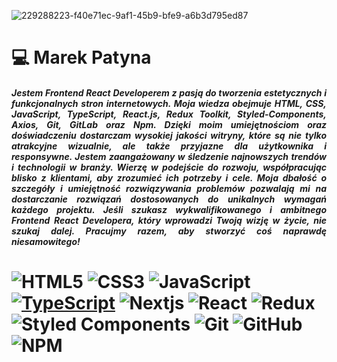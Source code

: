 ![229288223-f40e71ec-9af1-45b9-bfe9-a6b3d795ed87](https://github.com/MarekPatyna/MarekPatyna/assets/103312126/1c0fa15b-472d-4129-be11-c0211d3603ba)

<h1>💻 Marek Patyna</h1>

<h5 align="justify">Jestem Frontend React Developerem z pasją do tworzenia estetycznych i funkcjonalnych stron internetowych. Moja wiedza obejmuje HTML, CSS, JavaScript, TypeScript, React.js, Redux Toolkit, Styled-Components, Axios, Git, GitLab oraz Npm. Dzięki moim umiejętnościom oraz doświadczeniu dostarczam wysokiej jakości witryny, które są nie tylko atrakcyjne wizualnie, ale także przyjazne dla użytkownika i responsywne. Jestem zaangażowany w śledzenie najnowszych trendów i technologii w branży. Wierzę w podejście do rozwoju, współpracując blisko z klientami, aby zrozumieć ich potrzeby i cele. Moja dbałość o szczegóły i umiejętność rozwiązywania problemów pozwalają mi na dostarczanie rozwiązań dostosowanych do unikalnych wymagań każdego projektu. Jeśli szukasz wykwalifikowanego i ambitnego Frontend React Developera, który wprowadzi Twoją wizję w życie, nie szukaj dalej. Pracujmy razem, aby stworzyć coś naprawdę niesamowitego!</h5>

<h1 />

![HTML5](https://img.shields.io/badge/html5-%23E34F26.svg?style=for-the-badge&logo=html5&logoColor=white)
![CSS3](https://img.shields.io/badge/css3-%231572B6.svg?style=for-the-badge&logo=css3&logoColor=white)
![JavaScript](https://img.shields.io/badge/javascript-%23323330.svg?style=for-the-badge&logo=javascript&logoColor=%23F7DF1E)
[![TypeScript](https://badges.frapsoft.com/typescript/code/typescript-125x28.png?v=101)](https://github.com/ellerbrock/typescript-badges/)
![Nextjs](https://img.shields.io/badge/next.js-000000?style=for-the-badge&logo=nextdotjs&logoColor=white)
![React](https://img.shields.io/badge/react-%2320232a.svg?style=for-the-badge&logo=react&logoColor=%2361DAFB)
![Redux](https://img.shields.io/badge/redux-%23593d88.svg?style=for-the-badge&logo=redux&logoColor=white)
![Styled Components](https://img.shields.io/badge/styled--components-DB7093?style=for-the-badge&logo=styled-components&logoColor=white)
![Git](https://img.shields.io/badge/git-%23F05033.svg?style=for-the-badge&logo=git&logoColor=white)
![GitHub](https://img.shields.io/badge/github-%23121011.svg?style=for-the-badge&logo=github&logoColor=white)
![NPM](https://img.shields.io/badge/NPM-%23CB3837.svg?style=for-the-badge&logo=npm&logoColor=white)
